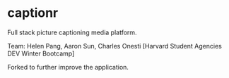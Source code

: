 # captionr
Full stack picture captioning media platform.

Team: Helen Pang, Aaron Sun, Charles Onesti 
[Harvard Student Agencies DEV Winter Bootcamp]

Forked to further improve the application.
